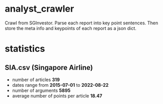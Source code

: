 # analyst_crawler

Crawl from SGInvestor. Parse each report into key point sentences. Then store the meta info and keypoints of each report as a json dict.

# statistics

## SIA.csv (Singapore Airline)

- number of articles **319**
- dates range from  **2015-07-01**  to  **2022-08-22**
- number of arguments **5895**
- average number of points per article **18.47**
